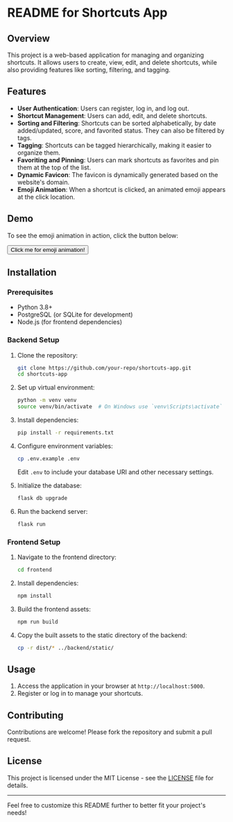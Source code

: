 # README for Shortcuts App

## Overview

This project is a web-based application for managing and organizing shortcuts. It allows users to create, view, edit, and delete shortcuts, while also providing features like sorting, filtering, and tagging.

## Features

- **User Authentication**: Users can register, log in, and log out.
- **Shortcut Management**: Users can add, edit, and delete shortcuts.
- **Sorting and Filtering**: Shortcuts can be sorted alphabetically, by date added/updated, score, and favorited status. They can also be filtered by tags.
- **Tagging**: Shortcuts can be tagged hierarchically, making it easier to organize them.
- **Favoriting and Pinning**: Users can mark shortcuts as favorites and pin them at the top of the list.
- **Dynamic Favicon**: The favicon is dynamically generated based on the website's domain.
- **Emoji Animation**: When a shortcut is clicked, an animated emoji appears at the click location.
## Demo

To see the emoji animation in action, click the button below:

<button id="emojiButton">Click me for emoji animation!</button>

<script>
   document.getElementById('emojiButton').addEventListener('click', (event) => {
      const emojis = ['😀', '😂', '😍', '😎', '🤔', '😜', '👍', '🎉'];
      const randomEmoji = emojis[Math.floor(Math.random() * emojis.length)];
      createEmoji(event.pageX, event.pageY, [randomEmoji]);
   });

   function createEmoji(x, y, emojiArray) {
      const gravity = 0;
      const friction = 0.99;
      
      for (let i = 0; i < 3; i++) {
         const ripple = document.createElement('div');
         ripple.style.position = 'absolute';
         ripple.style.left = x + 'px';
         ripple.style.top = y + 'px';
         ripple.style.width = '0px';
         ripple.style.height = '0px';
         ripple.style.opacity = '0';
         ripple.style.border = '2px solid rgba(255,255,255,'+0.05*(i/3)+')';
         ripple.style.borderRadius = '50%';
         ripple.style.transform = 'translate(-50%, -50%)';
         ripple.style.animation = `ripple 0.5s cubic-bezier(0.4, 0, 0.2, 1) ${i * 0.1}s`;
         document.body.appendChild(ripple);

         ripple.style.width = '50px';
         ripple.style.height = '50px';

         setTimeout(() => ripple.remove(), 500 + (i * 100));
      }

      for (let i = 0; i < emojiArray.length; i++) {
         setTimeout(() => {
            const emojiElement = document.createElement('span');
            emojiElement.innerText = emojiArray[i];
            emojiElement.style.position = 'absolute';
            emojiElement.style.fontSize = '48px';
            emojiElement.style.transition = 'opacity 0.5s ease-out, transform 0.5s ease-out';
            emojiElement.style.pointerEvents = 'none';
            document.body.appendChild(emojiElement);

            let scale = Math.random() * 0.7 + 0.3;
            let rotation = Math.random() * 360;
            let opacity = 1;
            let velX = (Math.random() - 0.5) * 40;
            let velY = (Math.random() - 0.5) * 40;

            function update() {
               velY += gravity;
               velX *= friction;
               velY *= friction;
               x += velX;
               y += velY;
               scale -= 0.03;
               rotation += 5;
               opacity -= 0.03;
               emojiElement.style.transform = `translate(${x}px, ${y}px) scale(${scale}) rotate(${rotation}deg)`;
               emojiElement.style.opacity = opacity;
               if (opacity > 0) {
                  requestAnimationFrame(update);
               } else {
                  emojiElement.remove();
               }
            }
            update();
         }, i * 10);
      }

      if (!document.querySelector('#rippleAnimation')) {
         const style = document.createElement('style');
         style.id = 'rippleAnimation';
         style.textContent = `
            @keyframes ripple {
               0% {
                  transform: translate(-50%, -50%) scale(0);
                  opacity: 0;
               }
               5% {
                  opacity: 1;
               }
               100% {
                  transform: translate(-50%, -50%) scale(3);
                  opacity: 0;
               }
            }
         `;
         document.head.appendChild(style);
      }
   }
</script>
## Installation

### Prerequisites

- Python 3.8+
- PostgreSQL (or SQLite for development)
- Node.js (for frontend dependencies)

### Backend Setup

1. Clone the repository:
   ```bash
   git clone https://github.com/your-repo/shortcuts-app.git
   cd shortcuts-app
   ```

2. Set up virtual environment:
   ```bash
   python -m venv venv
   source venv/bin/activate  # On Windows use `venv\Scripts\activate`
   ```

3. Install dependencies:
   ```bash
   pip install -r requirements.txt
   ```

4. Configure environment variables:
   ```bash
   cp .env.example .env
   ```
   Edit `.env` to include your database URI and other necessary settings.

5. Initialize the database:
   ```bash
   flask db upgrade
   ```

6. Run the backend server:
   ```bash
   flask run
   ```

### Frontend Setup

1. Navigate to the frontend directory:
   ```bash
   cd frontend
   ```

2. Install dependencies:
   ```bash
   npm install
   ```

3. Build the frontend assets:
   ```bash
   npm run build
   ```

4. Copy the built assets to the static directory of the backend:
   ```bash
   cp -r dist/* ../backend/static/
   ```

## Usage

1. Access the application in your browser at `http://localhost:5000`.
2. Register or log in to manage your shortcuts.

## Contributing

Contributions are welcome! Please fork the repository and submit a pull request.

## License

This project is licensed under the MIT License - see the [LICENSE](LICENSE) file for details.

---

Feel free to customize this README further to better fit your project's needs!
